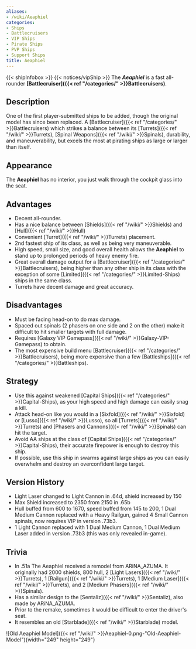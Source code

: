```yaml
---
aliases:
- /wiki/Aeaphiel
categories:
- Ships
- Battlecruisers
- VIP Ships
- Pirate Ships
- PVP Ships
- Support Ships
title: Aeaphiel
---
```


{{< shipInfobox >}} {{< notices/vipShip >}} The **_Aeaphiel_** is a fast all-rounder **[Battlecruiser]({{< ref "/categories/" >}}Battlecruisers)**. 

## Description

One of the first player-submitted ships to be added, though the original model has since been replaced. A [Battlecruiser]({{< ref "/categories/" >}}Battlecruisers) which strikes a balance between its [Turrets]({{< ref "/wiki/" >}}Turrets), [Spinal Weapons]({{< ref "/wiki/" >}}Spinals), durability, and maneuverability, but excels the most at pirating ships as large or larger than itself.

## Appearance

The **Aeaphiel** has no interior, you just walk through the cockpit glass into the seat.

## Advantages

- Decent all-rounder.
- Has a nice balance between [Shields]({{< ref "/wiki/" >}}Shields) and [Hull]({{< ref "/wiki/" >}}Hull)
- Convenient [Turret]({{< ref "/wiki/" >}}Turrets) placement.
- 2nd fastest ship of its class, as well as being very maneuverable.
- High speed, small size, and good overall health allows the **Aeaphiel** to stand up to prolonged periods of heavy enemy fire.
- Great overall damage output for a [Battlecruiser]({{< ref "/categories/" >}}Battlecruisers), being higher than any other ship in its class with the exception of some [Limited]({{< ref "/categories/" >}}Limited-Ships) ships in the same class.
- Turrets have decent damage and great accuracy.

## Disadvantages

- Must be facing head-on to do max damage.
- Spaced out spinals (2 phasers on one side and 2 on the other) make it difficult to hit smaller targets with full damage.
- Requires [Galaxy VIP Gamepass]({{< ref "/wiki/" >}}Galaxy-VIP-Gamepass) to obtain.
- The most expensive build menu [Battlecruiser]({{< ref "/categories/" >}}Battlecruisers), being more expensive than a few [Battleships]({{< ref "/categories/" >}}Battleships).

## Strategy

- Use this against weakened [Capital Ships]({{< ref "/categories/" >}}Capital-Ships), as your high speed and high damage can easily snag a kill.
- Attack head-on like you would in a [Sixfold]({{< ref "/wiki/" >}}Sixfold) or [Lusso]({{< ref "/wiki/" >}}Lusso), so all [Turrets]({{< ref "/wiki/" >}}Turrets) and [Phasers and Cannons]({{< ref "/wiki/" >}}Spinals) can hit the target.
- Avoid AA ships at the class of [Capital Ships]({{< ref "/categories/" >}}Capital-Ships), their accurate firepower is enough to destroy this ship.
- If possible, use this ship in swarms against large ships as you can easily overwhelm and destroy an overconfident large target.

## Version History 

- Light Laser changed to Light Cannon in .64d, shield increased by 150
- Max Shield increased to 2350 from 2150 in .65b
- Hull buffed from 600 to 1670, speed buffed from 145 to 200, 1 Dual Medium Cannon replaced with a Heavy Railgun, gained 4 Small Cannon spinals, now requires VIP in version .73b3.
- 1 Light Cannon replaced with 1 Dual Medium Cannon, 1 Dual Medium Laser added in version .73b3 (this was only revealed in-game).

## Trivia

- In .51a The Aeaphiel received a remodel from ARiNA_AZUMA. It originally had 2000 shields, 800 hull, 2 [Light Lasers]({{< ref "/wiki/" >}}Turrets), 1 [Railgun]({{< ref "/wiki/" >}}Turrets), 1 [Medium Laser]({{< ref "/wiki/" >}}Turrets), and 2 [Medium Phasers]({{< ref "/wiki/" >}}Spinals).
- Has a similar design to the [Sentaliz]({{< ref "/wiki/" >}}Sentaliz), also made by ARiNA_AZUMA.
- Prior to the remake, sometimes it would be difficult to enter the driver's seat.
- It resembles an old [Starblade]({{< ref "/wiki/" >}}Starblade) model.

![Old Aeaphiel Model]({{< ref "/wiki/" >}}Aeaphiel-0.png-"Old-Aeaphiel-Model"){width="249" height="249"}